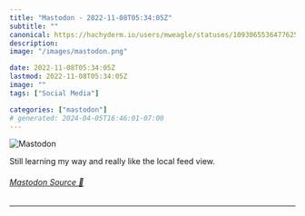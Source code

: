 ```yaml
---
title: "Mastodon - 2022-11-08T05:34:05Z"
subtitle: ""
canonical: https://hachyderm.io/users/mweagle/statuses/109306553647762508
description:
image: "/images/mastodon.png"

date: 2022-11-08T05:34:05Z
lastmod: 2022-11-08T05:34:05Z
image: ""
tags: ["Social Media"]

categories: ["mastodon"]
# generated: 2024-04-05T16:46:01-07:00
---
```

![Mastodon](/images/mastodon.png)

<p>Still learning my way and really like the local feed view.</p>


###### [Mastodon Source 🐘](https://hachyderm.io/@mweagle/109306553647762508)

___
